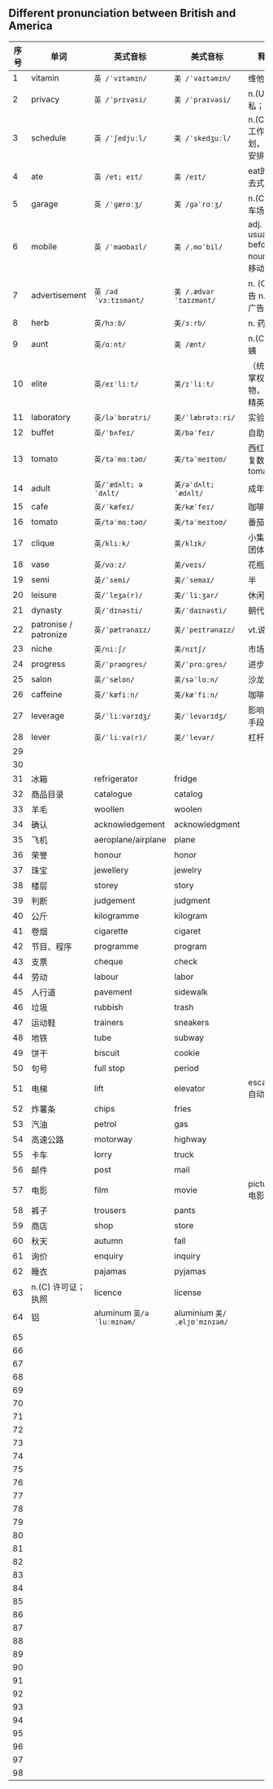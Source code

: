 ## Different pronunciation between British and America

| 序号 | 单词                  | 英式音标                     | 美式音标                      | 释义                                 |
| ---- | --------------------- | ---------------------------- | ----------------------------- | ------------------------------------ |
| 1    | vitamin               | `英 /ˈvɪtəmɪn/`              | `美 /ˈvaɪtəmɪn/`              | 维他命                               |
| 2    | privacy               | `英 /ˈprɪvəsi/`              | `美 /ˈpraɪvəsi/`              | n.(U) 隐私；私密                     |
| 3    | schedule              | `英 /ˈʃedjuːl/`              | `美 /ˈskedʒuːl/`              | n.(C,U) 工作计划，日程安排           |
| 4    | ate                   | `英 /et; eɪt/`               | `美 /eɪt/`                    | eat的过去式                          |
| 5    | garage                | `英 /ˈɡærɑːʒ/`               | `美 /ɡəˈrɑːʒ/`                | n.(C) 停车场                         |
| 6    | mobile                | `英 /ˈməʊbaɪl/`              | `美 /ˌmoˈbil/`                | adj. [ usually before noun] 可移动的 |
| 7    | advertisement         | `英 /ədˈvɜːtɪsmənt/`         | `美 /ˌædvərˈtaɪzmənt/`        | n. (C) 广告     n.(U) 广告活动       |
| 8    | herb                  | `英/hɜːb/`                   | `美/ɜːrb/`                    | n. 药草                              |
| 9    | aunt                  | `英/ɑːnt/`                   | `美 /ænt/`                    | n.(C) 阿姨                           |
| 10   | elite                 | `英/eɪˈliːt/`                | `美/ɪˈliːt/`                  | （统称）掌权人物，社会精英           |
| 11   | laboratory            | `英/ləˈbɒrətri/`             | `美/ˈlæbrətɔːri/`             | 实验室                               |
| 12   | buffet                | `英/ˈbʌfeɪ/`                 | `美/bəˈfeɪ/`                  | 自助餐                               |
| 13   | tomato                | `英/təˈmɑːtəʊ/`              | `美/təˈmeɪtoʊ/`               | 西红柿，复数：tomatoes               |
| 14   | adult                 | `英/ˈædʌlt; əˈdʌlt/`         | `美/əˈdʌlt; ˈædʌlt/`          | 成年人                               |
| 15   | cafe                  | `英/ˈkæfeɪ/`                 | `美/kæˈfeɪ/`                  | 咖啡店                               |
| 16   | tomato                | `英/təˈmɑːtəʊ/`              | `美/təˈmeɪtoʊ/`               | 番茄                                 |
| 17   | clique                | `英/kliːk/`                  | `美/klɪk/`                    | 小集团/小团体                        |
| 18   | vase                  | `英/vɑːz/`                   | `美/veɪs/`                    | 花瓶                                 |
| 19   | semi                  | `英/ˈsemi/`                  | `美/ˈsemaɪ/`                  | 半                                   |
| 20   | leisure               | `英/ˈleʒə(r)/`               | `美/ˈliːʒər/`                 | 休闲                                 |
| 21   | dynasty               | `英/ˈdɪnəsti/`               | `美/ˈdaɪnəsti/`               | 朝代                                 |
| 22   | patronise / patronize | `英/ˈpætrənaɪz/`             | `美/ˈpeɪtrənaɪz/`             | vt.说教                              |
| 23   | niche                 | `英/niːʃ/`                   | `美/nɪtʃ/`                    | 市场细分                             |
| 24   | progress              | `英/ˈprəʊɡres/`              | `美/ˈprɑːɡres/`               | 进步                                 |
| 25   | salon                 | `英/ˈsælɒn/`                 | `美/səˈlɑːn/`                 | 沙龙                                 |
| 26   | caffeine              | `英/ˈkæfiːn/`                | `美/kæˈfiːn/`                 | 咖啡因                               |
| 27   | leverage              | `英/ˈliːvərɪdʒ/`             | `美/ˈlevərɪdʒ/`               | 影响力，手段                         |
| 28   | lever                 | `英/ˈliːvə(r)/`              | `美/ˈlevər/`                  | 杠杆                                 |
| 29   |                       |                              |                               |                                      |
| 30   |                       |                              |                               |                                      |
| 31   | 冰箱                  | refrigerator                 | fridge                        |                                      |
| 32   | 商品目录              | catalogue                    | catalog                       |                                      |
| 33   | 羊毛                  | woollen                      | woolen                        |                                      |
| 34   | 确认                  | acknowledgement              | acknowledgment                |                                      |
| 35   | 飞机                  | aeroplane/airplane           | plane                         |                                      |
| 36   | 荣誉                  | honour                       | honor                         |                                      |
| 37   | 珠宝                  | jewellery                    | jewelry                       |                                      |
| 38   | 楼层                  | storey                       | story                         |                                      |
| 39   | 判断                  | judgement                    | judgment                      |                                      |
| 40   | 公斤                  | kilogramme                   | kilogram                      |                                      |
| 41   | 卷烟                  | cigarette                    | cigaret                       |                                      |
| 42   | 节目、程序            | programme                    | program                       |                                      |
| 43   | 支票                  | cheque                       | check                         |                                      |
| 44   | 劳动                  | labour                       | labor                         |                                      |
| 45   | 人行道                | pavement                     | sidewalk                      |                                      |
| 46   | 垃圾                  | rubbish                      | trash                         |                                      |
| 47   | 运动鞋                | trainers                     | sneakers                      |                                      |
| 48   | 地铁                  | tube                         | subway                        |                                      |
| 49   | 饼干                  | biscuit                      | cookie                        |                                      |
| 50   | 句号                  | full stop                    | period                        |                                      |
| 51   | 电梯                  | lift                         | elevator                      | escalator 自动扶梯                   |
| 52   | 炸薯条                | chips                        | fries                         |                                      |
| 53   | 汽油                  | petrol                       | gas                           |                                      |
| 54   | 高速公路              | motorway                     | highway                       |                                      |
| 55   | 卡车                  | lorry                        | truck                         |                                      |
| 56   | 邮件                  | post                         | mail                          |                                      |
| 57   | 电影                  | film                         | movie                         | picture 电影影片                     |
| 58   | 裤子                  | trousers                     | pants                         |                                      |
| 59   | 商店                  | shop                         | store                         |                                      |
| 60   | 秋天                  | autumn                       | fall                          |                                      |
| 61   | 询价                  | enquiry                      | inquiry                       |                                      |
| 62   | 睡衣                  | pajamas                      | pyjamas                       |                                      |
| 63   | n.(C) 许可证；执照    | licence                      | license                       |                                      |
| 64   | 铝                    | aluminum    `英/əˈluːmɪnəm/` | aluminium  `美/ˌæljʊˈmɪnɪəm/` |                                      |
|      |                       |                              |                               |                                      |
| 65   |                       |                              |                               |                                      |
| 66   |                       |                              |                               |                                      |
| 67   |                       |                              |                               |                                      |
| 68   |                       |                              |                               |                                      |
| 69   |                       |                              |                               |                                      |
| 70   |                       |                              |                               |                                      |
| 71   |                       |                              |                               |                                      |
| 72   |                       |                              |                               |                                      |
| 73   |                       |                              |                               |                                      |
| 74   |                       |                              |                               |                                      |
| 75   |                       |                              |                               |                                      |
| 76   |                       |                              |                               |                                      |
| 77   |                       |                              |                               |                                      |
| 78   |                       |                              |                               |                                      |
| 79   |                       |                              |                               |                                      |
| 80   |                       |                              |                               |                                      |
| 81   |                       |                              |                               |                                      |
| 82   |                       |                              |                               |                                      |
| 83   |                       |                              |                               |                                      |
| 84   |                       |                              |                               |                                      |
| 85   |                       |                              |                               |                                      |
| 86   |                       |                              |                               |                                      |
| 87   |                       |                              |                               |                                      |
| 88   |                       |                              |                               |                                      |
| 89   |                       |                              |                               |                                      |
| 90   |                       |                              |                               |                                      |
| 91   |                       |                              |                               |                                      |
| 92   |                       |                              |                               |                                      |
| 93   |                       |                              |                               |                                      |
| 94   |                       |                              |                               |                                      |
| 95   |                       |                              |                               |                                      |
| 96   |                       |                              |                               |                                      |
| 97   |                       |                              |                               |                                      |
| 98   |                       |                              |                               |                                      |





